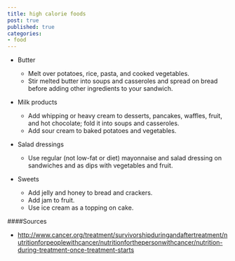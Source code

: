 ```yaml
---
title: high calorie foods
post: true
published: true
categories:
- food
---
```


+ Butter
    + Melt over potatoes, rice, pasta, and cooked vegetables.
    + Stir melted butter into soups and casseroles and spread on bread before adding other ingredients to your sandwich.

+ Milk products
    + Add whipping or heavy cream to desserts, pancakes, waffles, fruit, and hot chocolate; fold it into soups and casseroles.
    + Add sour cream to baked potatoes and vegetables.

+ Salad dressings
    + Use regular (not low-fat or diet) mayonnaise and salad dressing on sandwiches and as dips with vegetables and fruit.

+ Sweets
    + Add jelly and honey to bread and crackers.
    + Add jam to fruit.
    + Use ice cream as a topping on cake.




####Sources
- http://www.cancer.org/treatment/survivorshipduringandaftertreatment/nutritionforpeoplewithcancer/nutritionforthepersonwithcancer/nutrition-during-treatment-once-treatment-starts
